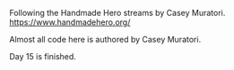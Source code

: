 Following the Handmade Hero streams by Casey Muratori. https://www.handmadehero.org/

Almost all code here is authored by Casey Muratori.

Day 15 is finished.